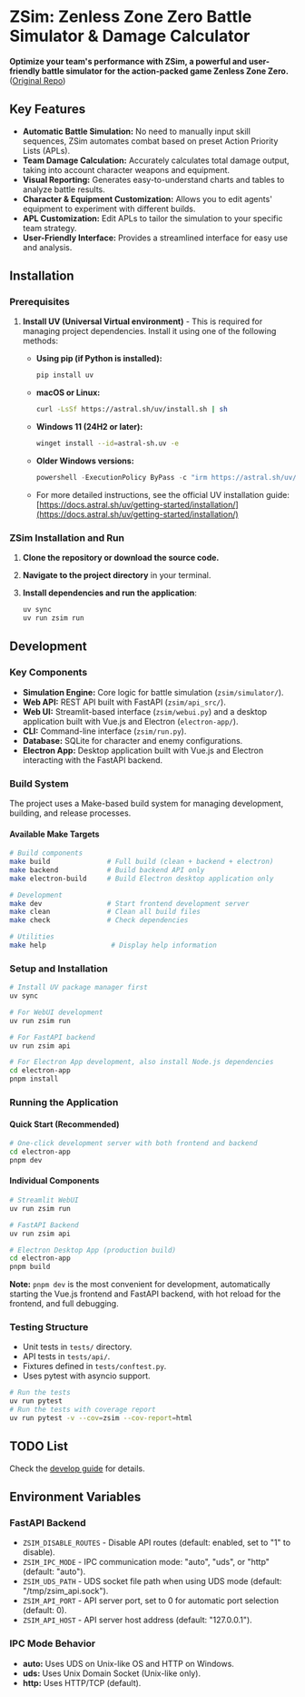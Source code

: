 # ZSim: Zenless Zone Zero Battle Simulator & Damage Calculator 

**Optimize your team's performance with ZSim, a powerful and user-friendly battle simulator for the action-packed game Zenless Zone Zero.** ([Original Repo](https://github.com/ZZZSimulator/ZSim))

## Key Features

*   **Automatic Battle Simulation:** No need to manually input skill sequences, ZSim automates combat based on preset Action Priority Lists (APLs).
*   **Team Damage Calculation:** Accurately calculates total damage output, taking into account character weapons and equipment.
*   **Visual Reporting:** Generates easy-to-understand charts and tables to analyze battle results.
*   **Character & Equipment Customization:** Allows you to edit agents' equipment to experiment with different builds.
*   **APL Customization:** Edit APLs to tailor the simulation to your specific team strategy.
*   **User-Friendly Interface:**  Provides a streamlined interface for easy use and analysis.

## Installation

### Prerequisites

1.  **Install UV (Universal Virtual environment)** - This is required for managing project dependencies.  Install it using one of the following methods:

    *   **Using pip (if Python is installed):**

        ```bash
        pip install uv
        ```

    *   **macOS or Linux:**

        ```bash
        curl -LsSf https://astral.sh/uv/install.sh | sh
        ```

    *   **Windows 11 (24H2 or later):**

        ```bash
        winget install --id=astral-sh.uv -e
        ```

    *   **Older Windows versions:**

        ```powershell
        powershell -ExecutionPolicy ByPass -c "irm https://astral.sh/uv/install.ps1 | iex"
        ```

    *   For more detailed instructions, see the official UV installation guide: [https://docs.astral.sh/uv/getting-started/installation/](https://docs.astral.sh/uv/getting-started/installation/)

### ZSim Installation and Run

1.  **Clone the repository or download the source code.**
2.  **Navigate to the project directory** in your terminal.
3.  **Install dependencies and run the application**:

    ```bash
    uv sync
    uv run zsim run
    ```

## Development

### Key Components

*   **Simulation Engine:** Core logic for battle simulation (`zsim/simulator/`).
*   **Web API:** REST API built with FastAPI (`zsim/api_src/`).
*   **Web UI:** Streamlit-based interface (`zsim/webui.py`) and a desktop application built with Vue.js and Electron (`electron-app/`).
*   **CLI:** Command-line interface (`zsim/run.py`).
*   **Database:** SQLite for character and enemy configurations.
*   **Electron App:** Desktop application built with Vue.js and Electron interacting with the FastAPI backend.

### Build System

The project uses a Make-based build system for managing development, building, and release processes.

#### Available Make Targets

```bash
# Build components
make build              # Full build (clean + backend + electron)
make backend            # Build backend API only
make electron-build     # Build Electron desktop application only

# Development
make dev                # Start frontend development server
make clean              # Clean all build files
make check              # Check dependencies

# Utilities
make help                # Display help information
```

### Setup and Installation

```bash
# Install UV package manager first
uv sync

# For WebUI development
uv run zsim run

# For FastAPI backend
uv run zsim api

# For Electron App development, also install Node.js dependencies
cd electron-app
pnpm install
```

### Running the Application

#### Quick Start (Recommended)

```bash
# One-click development server with both frontend and backend
cd electron-app
pnpm dev
```

#### Individual Components

```bash
# Streamlit WebUI
uv run zsim run

# FastAPI Backend
uv run zsim api

# Electron Desktop App (production build)
cd electron-app
pnpm build
```

**Note:** `pnpm dev` is the most convenient for development, automatically starting the Vue.js frontend and FastAPI backend, with hot reload for the frontend, and full debugging.

### Testing Structure

*   Unit tests in `tests/` directory.
*   API tests in `tests/api/`.
*   Fixtures defined in `tests/conftest.py`.
*   Uses pytest with asyncio support.

```bash
# Run the tests
uv run pytest
# Run the tests with coverage report
uv run pytest -v --cov=zsim --cov-report=html
```

## TODO List

Check the [develop guide](https://github.com/ZZZSimulator/ZSim/wiki/%E8%B4%A1%E7%8C%AE%E6%8C%87%E5%8D%97-Develop-Guide) for details.

## Environment Variables

### FastAPI Backend

*   `ZSIM_DISABLE_ROUTES` - Disable API routes (default: enabled, set to "1" to disable).
*   `ZSIM_IPC_MODE` - IPC communication mode: "auto", "uds", or "http" (default: "auto").
*   `ZSIM_UDS_PATH` - UDS socket file path when using UDS mode (default: "/tmp/zsim_api.sock").
*   `ZSIM_API_PORT` - API server port, set to 0 for automatic port selection (default: 0).
*   `ZSIM_API_HOST` - API server host address (default: "127.0.0.1").

### IPC Mode Behavior

*   **auto:** Uses UDS on Unix-like OS and HTTP on Windows.
*   **uds:** Uses Unix Domain Socket (Unix-like only).
*   **http:** Uses HTTP/TCP (default).